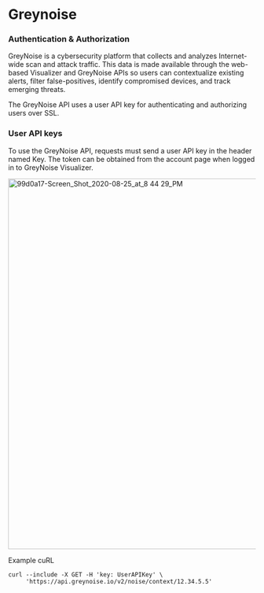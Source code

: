 # Greynoise

### Authentication & Authorization

GreyNoise is a cybersecurity platform that collects and analyzes Internet-wide scan and attack traffic. This data is made available through the web-based Visualizer and GreyNoise APIs so users can contextualize existing alerts, filter false-positives, identify compromised devices, and track emerging threats.

The GreyNoise API uses a user API key for authenticating and authorizing users over SSL.

### User API keys

To use the GreyNoise API, requests must send a user API key in the header named Key. The token can be obtained from the account page when logged in to GreyNoise Visualizer.

<img width="754" alt="99d0a17-Screen_Shot_2020-08-25_at_8 44 29_PM" src="https://user-images.githubusercontent.com/58112539/200335982-5784e9ce-1141-4307-b6c8-e774acbdb569.png">

Example cuRL

```
curl --include -X GET -H 'key: UserAPIKey' \
     'https://api.greynoise.io/v2/noise/context/12.34.5.5'
```
